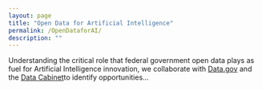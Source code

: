 ```yaml
---
layout: page
title: "Open Data for Artificial Intelligence"
permalink: /OpenDataforAI/
description: ""
---
```


Understanding the critical role that federal government open data plays as fuel for Artificial Intelligence innovation, we collaborate with [Data.gov](https://www.data.gov/) and the [Data Cabinet](https://ntis.gov/thedatacabinet/)to identify opportunities...

